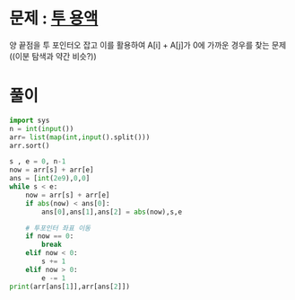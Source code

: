 # 문제 : [투 용액](https://www.acmicpc.net/problem/2470)
양 끝점을 투 포인터오 잡고 이를 활용하여 A[i] + A[j]가 0에 가까운 경우를 찾는 문제((이분 탐색과 약간 비슷?))
# 풀이
``` python
import sys
n = int(input())
arr= list(map(int,input().split()))
arr.sort()

s , e = 0, n-1
now = arr[s] + arr[e]
ans = [int(2e9),0,0]
while s < e:
    now = arr[s] + arr[e]
    if abs(now) < ans[0]:
        ans[0],ans[1],ans[2] = abs(now),s,e

    # 투포인터 좌표 이동
    if now == 0:
        break
    elif now < 0:
        s += 1
    elif now > 0:
        e -= 1
print(arr[ans[1]],arr[ans[2]])
```
